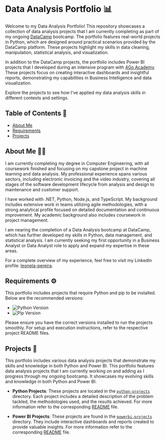 # Data Analysis Portfolio 📊

Welcome to my Data Analysis Portfolio! This repository showcases a collection of data analysis projects that I am currently completing as part of my ongoing [DataCamp](https://app.datacamp.com/) bootcamp. The portfolio features real-world projects in Python, which are designed around practical scenarios provided by the DataCamp platform. These projects highlight my skills in data cleaning, manipulation, statistical analysis, and visualization.

In addition to the DataCamp projects, the portfolio includes Power BI projects that I developed during an intensive program with [4Go Academy](https://4goacademy.com/). These projects focus on creating interactive dashboards and insightful reports, demonstrating my capabilities in Business Intelligence and data visualization.

Explore the projects to see how I've applied my data analysis skills in different contexts and settings.


## Table of Contents 📑

- [About Me](#about-me-)
- [Requirements](#requirements-)
- [Projects](#projects-)


## About Me 👩‍💻

I am currently completing my degree in Computer Engineering, with all coursework finished and focusing on my capstone project in machine learning and data analysis. My professional experience spans various sectors, including electronic invoicing and the video industry, covering all stages of the software development lifecycle from analysis and design to maintenance and customer support.

I have worked with .NET, Python, Node.js, and TypeScript. My background includes extensive work in teams utilizing agile methodologies, with a strong analytical profile focused on detailed documentation and continuous improvement. My academic background also includes coursework in project management.

I am nearing the completion of a Data Analysis bootcamp at DataCamp, which has further developed my skills in Python, data management, and statistical analysis. I am currently seeking my first opportunity in a Business Analyst or Data Analyst role to apply and expand my expertise in these areas.

For a complete overview of my experience, feel free to visit my LinkedIn profile: [leonela-pereira](https://www.linkedin.com/in/leonela-pereira/).


## Requirements ⚙️

This portfolio includes projects that require Python and pip to be installed. Below are the recommended versions:
- ![Python Version](https://img.shields.io/badge/python-3.12.3-darkgreen)
- ![Pip Version](https://img.shields.io/badge/pip-24.2-darkgreen)

Please ensure you have the correct versions installed to run the projects smoothly. For setup and execution instructions, refer to the respective project README files.


## Projects 📂

This portfolio includes various data analysis projects that demonstrate my skills and knowledge in both Python and Power BI.
This portfolio features data analysis projects that I am currently working on and adding as I progress through my ongoing bootcamp. It showcases my evolving skills and knowledge in both Python and Power BI.

- **Python Projects**: These projects are located in the [`python-projects`](./projects/python-projects/) directory. Each project includes a detailed description of the problem tackled, the methodologies used, and the results achieved. For more information refer to the corresponding [README](./projects/python-projects/README.md) file.

- **Power BI Projects**: These projects are found in the [`powerbi-projects`](./projects/powerbi-projects/) directory. They include interactive dashboards and reports created to provide valuable insights. For more information refer to the corresponding [README](./projects/powerbi-projects/README.md) file.
